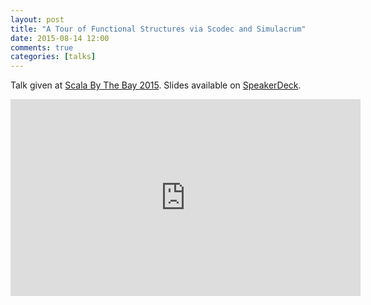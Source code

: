 ```yaml
---
layout: post
title: "A Tour of Functional Structures via Scodec and Simulacrum"
date: 2015-08-14 12:00
comments: true
categories: [talks]
---
```


Talk given at [Scala By The Bay 2015](http://scala.bythebay.io). Slides available on [SpeakerDeck](https://speakerdeck.com/mpilquist/a-tour-of-functional-structures-via-scodec-and-simulacrum).

<!-- more -->
<div class="video-container">
  <iframe width="560" height="315" src="https://www.youtube.com/embed/CtyzSZ3Z5_w" frameborder="0" allowfullscreen></iframe>
</div>

